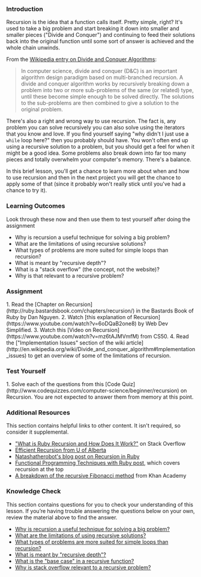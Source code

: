 ### Introduction

Recursion is the idea that a function calls itself.  Pretty simple, right?  It's used to take a big problem and start breaking it down into smaller and smaller pieces ("Divide and Conquer") and continuing to feed their solutions back into the original function until some sort of answer is achieved and the whole chain unwinds.  

From the [Wikipedia entry on Divide and Conquer Algorithms](http://en.wikipedia.org/wiki/Divide_and_conquer_algorithm):

> In computer science, divide and conquer (D&C) is an important algorithm design paradigm based on multi-branched recursion. A divide and conquer algorithm works by recursively breaking down a problem into two or more sub-problems of the same (or related) type, until these become simple enough to be solved directly. The solutions to the sub-problems are then combined to give a solution to the original problem.

There's also a right and wrong way to use recursion.  The fact is, any problem you can solve recursively you can also solve using the iterators that you know and love.  If you find yourself saying "why didn't I just use a `while` loop here?" then you probably should have.  You won't often end up using a recursive solution to a problem, but you should get a feel for when it might be a good idea.  Some problems also break down into far too many pieces and totally overwhelm your computer's memory.  There's a balance.

In this brief lesson, you'll get a chance to learn more about when and how to use recursion and then in the next project you will get the chance to apply some of that (since it probably won't really stick until you've had a chance to try it).

### Learning Outcomes
Look through these now and then use them to test yourself after doing the assignment

* Why is recursion a useful technique for solving a big problem?
* What are the limitations of using recursive solutions?
* What types of problems are more suited for simple loops than recursion?
* What is meant by "recursive depth"?
* What is a "stack overflow" (the concept, not the website)?
* Why is that relevant to a recursive problem?

### Assignment

<div class="lesson-content__panel" markdown="1">
  1. Read the [Chapter on Recursion](http://ruby.bastardsbook.com/chapters/recursion/) in the Bastards Book of Ruby by Dan Nguyen.
  2. Watch [this explanation of Recursion](https://www.youtube.com/watch?v=6oDQaB2one8) by Web Dev Simplified.
  3. Watch this [Video on Recursion](https://www.youtube.com/watch?v=mz6tAJMVmfM) from CS50.
  4. Read the ["Implementation Issues" section of the wiki article](http://en.wikipedia.org/wiki/Divide_and_conquer_algorithm#Implementation_issues) to get an overview of some of the limitations of recursion.
</div>

### Test Yourself

<div class="lesson-content__panel" markdown="1">
  1. Solve each of the questions from this [Code Quiz](http://www.codequizzes.com/computer-science/beginner/recursion) on Recursion. You are not expected to answer them from memory at this point.
</div>

### Additional Resources
This section contains helpful links to other content. It isn't required, so consider it supplemental.

* ["What is Ruby Recursion and How Does It Work?"](http://stackoverflow.com/questions/6418017/what-is-ruby-recursion-and-how-does-it-work) on Stack Overflow
* [Efficient Recursion from U of Alberta](http://webdocs.cs.ualberta.ca/~holte/T26/efficient-rec.html)
* [Natashatherobot's blog post on Recursion in Ruby](https://web.archive.org/web/20210121055221/http://natashatherobot.com/recursion-factorials-fibonacci-ruby/)
* [Functional Programming Techniques with Ruby post](http://www.sitepoint.com/functional-programming-techniques-with-ruby-part-iii/), which covers recursion at the top
* [A breakdown of the recursive Fibonacci method](https://youtu.be/zg-ddPbzcKM) from Khan Academy


### Knowledge Check
This section contains questions for you to check your understanding of this lesson. If you’re having trouble answering the questions below on your own, review the material above to find the answer.

* <a class="knowledge-check-link" href="#introduction">Why is recursion a useful technique for solving a big problem?</a>
* <a class="knowledge-check-link" href="https://en.wikipedia.org/wiki/Divide-and-conquer_algorithm#Implementation_issues">What are the limitations of using recursive solutions?</a>
* <a class="knowledge-check-link" href="https://en.wikipedia.org/wiki/Divide-and-conquer_algorithm#Solving_difficult_problems">What types of problems are more suited for simple loops than recursion?</a>
* <a class="knowledge-check-link" href="https://en.wikipedia.org/wiki/Divide-and-conquer_algorithm#Stack_size">What is meant by "recursive depth"?</a>
* <a class="knowledge-check-link" href="http://ruby.bastardsbook.com/chapters/recursion/">What is the "base case" in a recursive function?</a>
* <a class="knowledge-check-link" href="https://en.wikipedia.org/wiki/Divide-and-conquer_algorithm#Stack_size">Why is stack overflow relevant to a recursive problem?</a>
